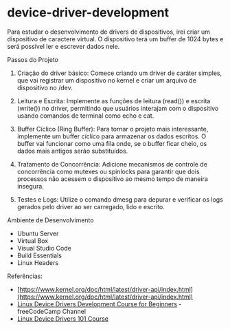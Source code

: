 # device-driver-development

Para estudar o desenvolvimento de drivers de dispositivos, irei criar um dispositivo de caractere virtual. O dispositivo terá um buffer de 1024 bytes e será possível ler e escrever dados nele.

Passos do Projeto

1. Criação do driver básico: Comece criando um driver de caráter simples, que vai registrar um dispositivo no kernel e criar um arquivo de dispositivo no /dev.

2. Leitura e Escrita: Implemente as funções de leitura (read()) e escrita (write()) no driver, permitindo que usuários interajam com o dispositivo usando comandos de terminal como echo e cat.

3. Buffer Cíclico (Ring Buffer): Para tornar o projeto mais interessante, implemente um buffer cíclico para armazenar os dados escritos. O buffer vai funcionar como uma fila onde, se o buffer ficar cheio, os dados mais antigos serão substituídos.

4. Tratamento de Concorrência: Adicione mecanismos de controle de concorrência como mutexes ou spinlocks para garantir que dois processos não acessem o dispositivo ao mesmo tempo de maneira insegura.

5. Testes e Logs: Utilize o comando dmesg para depurar e verificar os logs gerados pelo driver ao ser carregado, lido e escrito.

Ambiente de Desenvolvimento

- Ubuntu Server
- Virtual Box
- Visual Studio Code
- Build Essentials
- Linux Headers

Referências:

- [https://www.kernel.org/doc/html/latest/driver-api/index.html](https://www.kernel.org/doc/html/latest/driver-api/index.html)
- [Linux Device Drivers Development Course for Beginners](https://youtu.be/iSiyDHobXHA?si=ux6IE-eiq4UzRc7i) - freeCodeCamp Channel
- [Linux Device Drivers 101 Course](https://engineers.inpyjama.com/learn/ldd-101)
